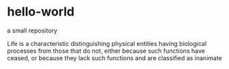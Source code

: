 # hello-world
a small repository


Life is a characteristic distinguishing physical entities having biological processes from those that do not, either because such functions have ceased, or because they lack such functions and are classified as inanimate
